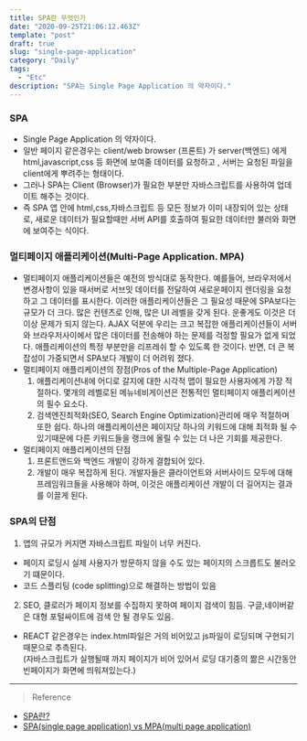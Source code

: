 ```yaml
---
title: SPA란 무엇인가
date: "2020-09-25T21:06:12.463Z"
template: "post"
draft: true
slug: "single-page-application"
category: "Daily"
tags:
  - "Etc"
description: "SPA는 Single Page Application 의 약자이다."
---
```


### SPA
- Single Page Application 의 약자이다.
- 일반 페이지 같은경우는 client/web browser (프론트) 가 server(백엔드) 에게 html,javascript,css 등 화면에 보여줄 데이터를 요청하고 , 서버는 요청된 파일을 client에게 뿌려주는 형태이다.
- 그러나 SPA는 Client (Browser)가 필요한 부분만 자바스크립트를 사용하여 업데이트 해주는 것이다.
- 즉 SPA 앱 안에 html,css,자바스크립트 등 모든 정보가 이미 내장되어 있는 상태로, 새로운 데이터가 필요할때만 서버 API를 호출하여 필요한 데이터만 불러와 화면에 보여주는 식이다.

### 멀티페이지 애플리케이션(Multi-Page Application. MPA)
- 멀티페이지 애플리케이션들은 예전의 방식대로 동작한다. 예를들어, 브라우저에서 변경사항이 있을 때서버로 서브밋 데이터를 전달하여 새로운페이지 렌더링을 요청하고 그 데이터를 표시한다. 이러한 애플리케이션들은 그 필요성 때문에 SPA보다는 규모가 더 크다. 많은 컨텐츠로 인해, 많은 UI 레벨을 갖게 된다. 운좋게도 이것은 더이상 문제가 되지 않는다. AJAX 덕분에 우리는 크고 복잡한 애플리케이션들이 서버와 브라우저사이에서 많은 데이터를 전송해야 하는 문제를 걱정할 필요가 없게 되었다. 애플리케이션의 특정 부분만을 리프레쉬 할 수 있도록 한 것이다. 반면, 더 큰 복잡성이 가중되면서 SPA보다 개발이 더 어려워 졌다. 
- 멀티페이지 애플리케이션의 장점(Pros of the Multiple-Page Application)
  1. 애플리케이션내에 어디로 갈지에 대한 시각적 맵이 필요한 사용자에게 가장 적절하다. 몇개의 레벨로된 메뉴네비게이션은 전통적인 멀티페이지 애플리케이션의 필수 요소다. 
  2. 검색엔진최적화(SEO, Search Engine Optimization)관리에 매우 적절하며 또한 쉽다. 하나의 애플리케이션은 페이지당 하나의 키워드에 대해 최적화 될 수 있기때문에 다른 키워드들을 랭크에 올릴 수 있는 더 나은 기회를 제공한다.
- 멀티페이지 애플리케이션의 단점
  1. 프론트앤드와 백엔드 개발이 강하게 결합되어 있다. 
  2. 개발이 매우 복잡하게 된다. 개발자들은 클라이언트와 서버사이드 모두에 대해 프레임워크들을 사용해야 하며, 이것은 애플리케이션 개발이 더 길어지는 결과를 이끌게 된다. 

### SPA의 단점
1. 앱의 규모가 커지면 자바스크립트 파일이 너무 커진다. 
  - 페이지 로딩시 실제 사용자가 방문하지 않을 수도 있는 페이지의 스크릅트도 불러오기 떄문이다.
  - 코드 스플리팅 (code splitting)으로 해결하는 방법이 있음

2. SEO, 클로러가 페이지 정보를 수집하지 못하여 페이지 검색이 힘듬. 구글,네이버같은 대형 포털싸이트에 검색 안 될 경우도 있음.
  - REACT 같은경우는 index.html파일은 거의 비어있고 js파일이 로딩되며 구현되기 때문으로 추측된다.<br>
    (자바스크립트가 실행될때 까지 페이지가 비어 있어서 로딩 대기중의 짦은 시간동안 빈페이지가 화면에 띄워져있는다.)

<hr>

> Reference
- [SPA란?](https://velog.io/@cyongchoi/Spa-%EB%9E%80)
- [SPA(single page application) vs MPA(multi page application)](https://m.blog.naver.com/PostView.nhn?blogId=sthwin&logNo=221214109560&proxyReferer=https:%2F%2Fwww.google.com%2F)
